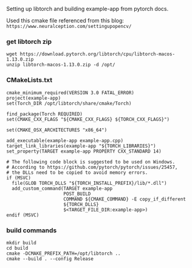 Setting up libtorch and building example-app from pytorch docs.

Used this cmake file referenced from this blog: ```https://www.neuralception.com/settingupopencv/```

### get libtorch zip
```
wget https://download.pytorch.org/libtorch/cpu/libtorch-macos-1.13.0.zip
unzip libtorch-macos-1.13.0.zip -d /opt/
```


### CMakeLists.txt
```
cmake_minimum_required(VERSION 3.0 FATAL_ERROR)
project(example-app)
set(Torch_DIR /opt/libtorch/share/cmake/Torch)

find_package(Torch REQUIRED)
set(CMAKE_CXX_FLAGS "${CMAKE_CXX_FLAGS} ${TORCH_CXX_FLAGS}")

set(CMAKE_OSX_ARCHITECTURES "x86_64")

add_executable(example-app example-app.cpp)
target_link_libraries(example-app "${TORCH_LIBRARIES}")
set_property(TARGET example-app PROPERTY CXX_STANDARD 14)

# The following code block is suggested to be used on Windows.
# According to https://github.com/pytorch/pytorch/issues/25457,
# the DLLs need to be copied to avoid memory errors.
if (MSVC)
  file(GLOB TORCH_DLLS "${TORCH_INSTALL_PREFIX}/lib/*.dll")
  add_custom_command(TARGET example-app
                     POST_BUILD
                     COMMAND ${CMAKE_COMMAND} -E copy_if_different
                     ${TORCH_DLLS}
                     $<TARGET_FILE_DIR:example-app>)
endif (MSVC)
```

### build commands
```
mkdir build
cd build
cmake -DCMAKE_PREFIX_PATH=/opt/libtorch ..
cmake --build . --config Release
```